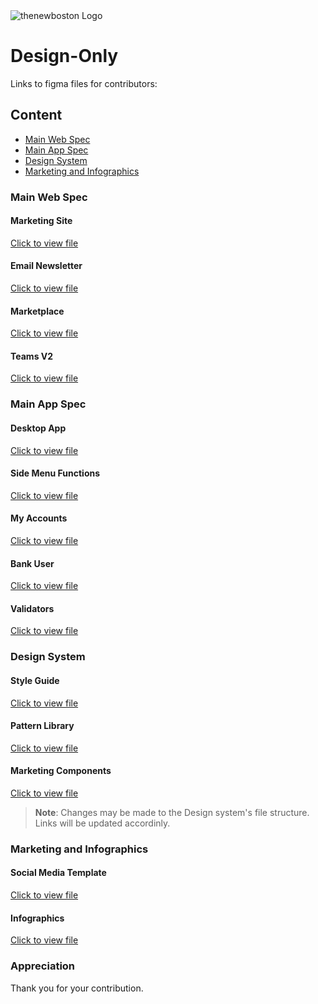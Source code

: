<img src="https://thenewboston.com/static/media/thenewboston-primary.52b925da.svg" alt="thenewboston Logo">

# Design-Only

Links to figma files for contributors:
## Content
* [Main Web Spec](#main-web-spec)
* [Main App Spec](#main-app-spec)
* [Design System](#design-system)
* [Marketing and Infographics](#marketing-and-infographics)

### Main Web Spec

#### Marketing Site
[Click to view file](https://www.figma.com/file/ChyT88EmP2Rmzx35I9erCL/Marketing-Site)

#### Email Newsletter
[Click to view file](https://www.figma.com/file/cOHTkvpRXzPIQGjCotrP4y/Email-Newsletter)

#### Marketplace
[Click to view file](https://www.figma.com/file/RhA9xnfISRLlc50jcNTEpA/Marketplace)

#### Teams V2
[Click to view file](https://www.figma.com/file/SIc8HUnq7mDy7T1cWrKaG8/Teams-V2)

### Main App Spec

#### Desktop App
[Click to view file](https://www.figma.com/file/2v1Av54ExRN3b11FyQAuR1/Desktop-App)

#### Side Menu Functions
[Click to view file](https://www.figma.com/file/T7h0e42BUUZyuiZj9HXv7w/Side-Menu-Functions)

#### My Accounts
[Click to view file](https://www.figma.com/file/M4wHv7B4JNig3bH2cywI9u/My-Accounts)

#### Bank User
[Click to view file](https://www.figma.com/file/ObSUx1rum1MIeZkFT3XIn1/Bank-User)

#### Validators
[Click to view file](https://www.figma.com/file/nUhBBfzmAynizCEymRR01G/Validators)

### Design System

#### Style Guide
[Click to view file](https://www.figma.com/file/ZLQBaMEsAQIdnfg5qtL384/Style-Guide)

#### Pattern Library
[Click to view file](https://www.figma.com/file/3M1PYYgZhEiO0sJclFs5DV/Pattern-Library)

#### Marketing Components
[Click to view file](https://www.figma.com/file/nUhBBfzmAynizCEymRR01G/Validators)

> <b>Note</b>: Changes may be made to the Design system's file structure. Links will be updated accordinly.

### Marketing and Infographics

#### Social Media Template
[Click to view file](https://www.figma.com/file/TyQ1VhTRc4afAXipPJFMKT/Infographics)

#### Infographics
[Click to view file](https://www.figma.com/file/TyQ1VhTRc4afAXipPJFMKT/Infographics)

### Appreciation
Thank you for your contribution.
